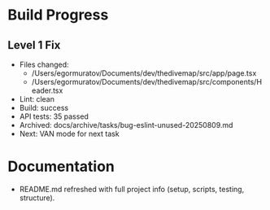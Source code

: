 # Build Progress

## Level 1 Fix

- Files changed:
  - /Users/egormuratov/Documents/dev/thedivemap/src/app/page.tsx
  - /Users/egormuratov/Documents/dev/thedivemap/src/components/Header.tsx
- Lint: clean
- Build: success
- API tests: 35 passed
- Archived: docs/archive/tasks/bug-eslint-unused-20250809.md
- Next: VAN mode for next task

# Documentation

- README.md refreshed with full project info (setup, scripts, testing, structure).
